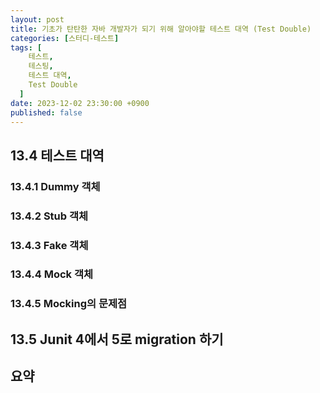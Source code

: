 ```yaml
---
layout: post
title: 기초가 탄탄한 자바 개발자가 되기 위해 알아야할 테스트 대역 (Test Double)
categories: [스터디-테스트]
tags: [
    테스트,
    테스팅,
    테스트 대역,
    Test Double
  ]
date: 2023-12-02 23:30:00 +0900
published: false
---
```


## 13.4 테스트 대역

### 13.4.1 Dummy 객체

### 13.4.2 Stub 객체

### 13.4.3 Fake 객체

### 13.4.4 Mock 객체

### 13.4.5 Mocking의 문제점

## 13.5 Junit 4에서 5로 migration 하기

## 요약
